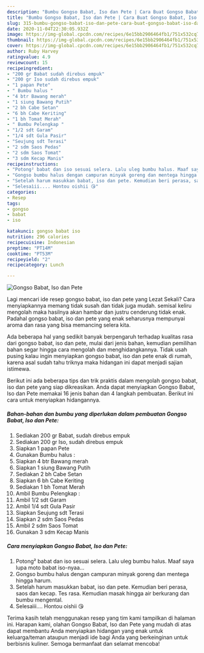 ```yaml
---
description: "Bumbu Gongso Babat, Iso dan Pete | Cara Buat Gongso Babat, Iso dan Pete Yang Enak Banget"
title: "Bumbu Gongso Babat, Iso dan Pete | Cara Buat Gongso Babat, Iso dan Pete Yang Enak Banget"
slug: 315-bumbu-gongso-babat-iso-dan-pete-cara-buat-gongso-babat-iso-dan-pete-yang-enak-banget
date: 2020-11-04T22:30:05.932Z
image: https://img-global.cpcdn.com/recipes/6e15bb2906464fb1/751x532cq70/gongso-babat-iso-dan-pete-foto-resep-utama.jpg
thumbnail: https://img-global.cpcdn.com/recipes/6e15bb2906464fb1/751x532cq70/gongso-babat-iso-dan-pete-foto-resep-utama.jpg
cover: https://img-global.cpcdn.com/recipes/6e15bb2906464fb1/751x532cq70/gongso-babat-iso-dan-pete-foto-resep-utama.jpg
author: Ruby Harvey
ratingvalue: 4.9
reviewcount: 15
recipeingredient:
- "200 gr Babat sudah direbus empuk"
- "200 gr Iso sudah direbus empuk"
- "1 papan Pete"
- " Bumbu halus "
- "4 btr Bawang merah"
- "1 siung Bawang Putih"
- "2 bh Cabe Setan"
- "6 bh Cabe Keriting"
- "1 bh Tomat Merah"
- " Bumbu Pelengkap "
- "1/2 sdt Garam"
- "1/4 sdt Gula Pasir"
- "Seujung sdt Terasi"
- "2 sdm Saos Pedas"
- "2 sdm Saos Tomat"
- "3 sdm Kecap Manis"
recipeinstructions:
- "Potong² babat dan iso sesuai selera. Lalu uleg bumbu halus. Maaf saya lupa moto babat iso-nyaa..."
- "Gongso bumbu halus dengan campuran minyak goreng dan mentega hingga harum."
- "Setelah harum masukkan babat, iso dan pete. Kemudian beri perasa, saos dan kecap. Tes rasa. Kemudian masak hingga air berkurang dan bumbu mengental."
- "Selesaìii.... Hontou oishii 😘"
categories:
- Resep
tags:
- gongso
- babat
- iso

katakunci: gongso babat iso 
nutrition: 296 calories
recipecuisine: Indonesian
preptime: "PT14M"
cooktime: "PT53M"
recipeyield: "2"
recipecategory: Lunch

---
```



![Gongso Babat, Iso dan Pete](https://img-global.cpcdn.com/recipes/6e15bb2906464fb1/751x532cq70/gongso-babat-iso-dan-pete-foto-resep-utama.jpg)

Lagi mencari ide resep gongso babat, iso dan pete yang Lezat Sekali? Cara menyiapkannya memang tidak susah dan tidak juga mudah. semisal keliru mengolah maka hasilnya akan hambar dan justru cenderung tidak enak. Padahal gongso babat, iso dan pete yang enak seharusnya mempunyai aroma dan rasa yang bisa memancing selera kita.



Ada beberapa hal yang sedikit banyak berpengaruh terhadap kualitas rasa dari gongso babat, iso dan pete, mulai dari jenis bahan, kemudian pemilihan bahan segar hingga cara mengolah dan menghidangkannya. Tidak usah pusing kalau ingin menyiapkan gongso babat, iso dan pete enak di rumah, karena asal sudah tahu triknya maka hidangan ini dapat menjadi sajian istimewa.


Berikut ini ada beberapa tips dan trik praktis dalam mengolah gongso babat, iso dan pete yang siap dikreasikan. Anda dapat menyiapkan Gongso Babat, Iso dan Pete memakai 16 jenis bahan dan 4 langkah pembuatan. Berikut ini cara untuk menyiapkan hidangannya.

<!--inarticleads1-->

##### Bahan-bahan dan bumbu yang diperlukan dalam pembuatan Gongso Babat, Iso dan Pete:

1. Sediakan 200 gr Babat, sudah direbus empuk
1. Sediakan 200 gr Iso, sudah direbus empuk
1. Siapkan 1 papan Pete
1. Gunakan  Bumbu halus :
1. Siapkan 4 btr Bawang merah
1. Siapkan 1 siung Bawang Putih
1. Sediakan 2 bh Cabe Setan
1. Siapkan 6 bh Cabe Keriting
1. Sediakan 1 bh Tomat Merah
1. Ambil  Bumbu Pelengkap :
1. Ambil 1/2 sdt Garam
1. Ambil 1/4 sdt Gula Pasir
1. Siapkan Seujung sdt Terasi
1. Siapkan 2 sdm Saos Pedas
1. Ambil 2 sdm Saos Tomat
1. Gunakan 3 sdm Kecap Manis




<!--inarticleads2-->

##### Cara menyiapkan Gongso Babat, Iso dan Pete:

1. Potong² babat dan iso sesuai selera. Lalu uleg bumbu halus. Maaf saya lupa moto babat iso-nyaa...
1. Gongso bumbu halus dengan campuran minyak goreng dan mentega hingga harum.
1. Setelah harum masukkan babat, iso dan pete. Kemudian beri perasa, saos dan kecap. Tes rasa. Kemudian masak hingga air berkurang dan bumbu mengental.
1. Selesaìii.... Hontou oishii 😘




Terima kasih telah menggunakan resep yang tim kami tampilkan di halaman ini. Harapan kami, olahan Gongso Babat, Iso dan Pete yang mudah di atas dapat membantu Anda menyiapkan hidangan yang enak untuk keluarga/teman ataupun menjadi ide bagi Anda yang berkeinginan untuk berbisnis kuliner. Semoga bermanfaat dan selamat mencoba!
